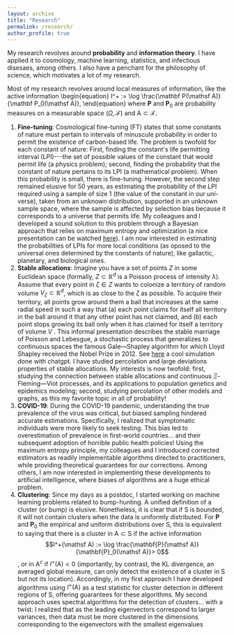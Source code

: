 ```yaml
---
layout: archive
title: "Research"
permalink: /research/
author_profile: true
---
```



My research revolves around **probability** and **information theory**. I have applied it to cosmology, machine learning, statistics, and infectious disesaes, among others. I also have a penchant for the philosophy of science, which motivates a lot of my research. 


Most of my research revolves around local measures of information, like the active information
\begin{equation}
  I^+ := \log \frac{\mathbf P(\mathsf A)}{\mathbf P_0(\mathsf A)},
\end{equation}
where $\mathbf P$ and $\mathbf P_0$ are probability measures on a measurable space $(\Omega, \mathcal F)$ and $\mathsf A \subset \mathcal F$.
1. **Fine-tuning**: Cosmological fine-tuning (FT) states that some constants of nature must pertain to intervals of minuscule probability in
order to permit the existence of carbon-based life. The problem is twofold for each constant of nature: First, finding the constant's life permitting interval (LPI)---the set of possible values of the constant that would permit life (a physics problem); second, finding the probability that the constant of nature pertains to its LPI (a mathematical problem). When this probability is small, there is fine-tuning. However, the second step remained elusive for 50 years, as estimating the probability of the LPI required using a sample of size 1 (the value of the constant in our _uni_-verse), taken from an unknown distribution, supported in an unknown sample space, where the sample is affected by selection bias because it corresponds to a universe that permits life. My colleagues and I developed a sound solution to this problem through a Bayesian approach that relies on maximum entropy and optimization (a nice presentation can be watched [here](https://www.youtube.com/watch?v=3_ZrLrrSTTE)). I am now interested in estimating the probabilities of LPIs for more local conditions (as oposed to the universal ones determined by the constants of nature), like gallactic, planetary, and biological ones. 
2. **Stable allocations**: Imagine you have a set of points $Z$ in some Euclidean space (formally, $Z \subset \mathbb R^d$ is a Poisson process of intensity $\lambda$). Assume that every point in $\zeta \in Z$ wants to colonize a territory of random volume $V_\zeta \subset \mathbb R^d$, which is as close to the $\zeta$ as possible. To acquire their territory, all points grow around them a ball that increases at the same radial speed in such a way that (a) each point claims for itself all territory in the ball around it that any other point has not claimed, and (b) each point stops growing its ball only when it has claimed for itself a territory of volume $V$ . This informal presentation describes the stable marriage of Poisson and Lebesgue, a stochastic process that generalizes to continuous spaces the famous Gale—Shapley algorithm for which Lloyd Shapley received the Nobel Prize in 2012. See [here](https://github.com/user-attachments/assets/dbfd1f4b-fd22-41da-9fc2-56098e6cc7fa) a cool simulation done with chatgpt. I have studied percolation and large deviations properties of stable allocations. My interests is now twofold: first, studying the connection between stable allocations and continuous $\Xi$-Fleming—Viot processes, and its  applications to population genetics and epidemics modeling; second, studying percolation of other models and graphs, as this my favorite topic in all of probability! 
3. **COVID-19**: During the COVID-19 pandemic, understanding the true prevalence of the virus was critical, but biased sampling hindered accurate estimations. Specifically, I realized that symptomatic individuals were more likely to seek testing. This bias led to overestimation of prevalence in first-world countries... and their subsequent adoption of horrible public health policies! Using the maximum entropy principle, my colleagues and I introduced corrected estimators as readily implementable algorithms directed to practitioners, while providing theoretical guarantees for our corrections. Among others, I am now interested in implementing these developments to artificial intelligence, where biases of algorithms are a huge ethical problem.
4. **Clustering**: Since my days as a postdoc, I started working on machine learning problems related to bump-hunting. A unified definition of a cluster (or bump) is elusive. Nonetheless, it is clear that if $\mathsf S$ is bounded, it will not contain clusters when the data is uniformly distributed. For $\mathbf P$ and $\mathbf P_0$ the empirical and uniform distributions over $\mathsf S$, this is equivalent to saying that there is a cluster in $\mathsf A \subset \mathsf S$ if the active information $$I^+(\mathsf A) := \log \frac{\mathbf{P}(\mathsf A)}{\mathbf{P}_0(\mathsf A)}> 0$$, or in $\mathsf A^c$ if $I^+(\mathsf A) < 0$ (importantly, by contrast, the KL divergence, an averaged global measure, can only detect the existence of a cluster in $\mathsf S$ but not its location). Accordingly, in my first approach I have developed algorithms using $I^+(\mathsf A)$ as a test statistic for cluster detection in different regions of $\mathsf S$, offering guarantees for these algorithms. My second approach uses spectral algorithms for the detection of clusters... with a twist: I realized that as the leading eigenvectors correspond to larger variances, then data must be more clustered in the dimensions corresponding to the eigenvectors with the smallest eigenvalues
